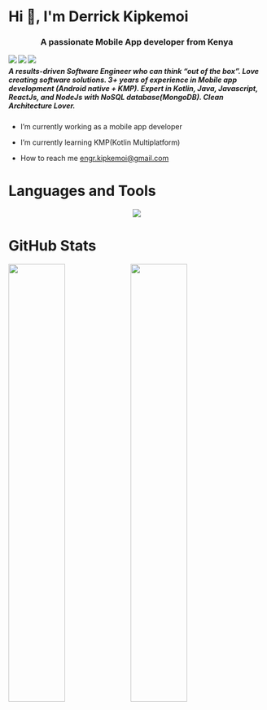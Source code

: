 # Hi 👋, I'm Derrick Kipkemoi
<h3 align="center">A passionate Mobile App developer from Kenya</h3>

<p align="center">
  <img align="left" src="https://img.shields.io/badge/linkedin-%230077B5.svg?style=for-the-badge&logo=linkedin&logoColor=white"/>
 <img align="left" src="https://img.shields.io/badge/-Stackoverflow-FE7A16?style=for-the-badge&logo=stack-overflow&logoColor=white"/>
 <img align="left" src="https://img.shields.io/badge/Medium-12100E?style=for-the-badge&logo=medium&logoColor=white"/>
</p>

#
<h5>A results-driven Software Engineer who can think “out of the box”. Love creating software solutions. 3+ years of experience in Mobile app development (Android native + KMP). Expert in Kotlin, Java, Javascript, ReactJs, and NodeJs with NoSQL database(MongoDB). Clean Architecture Lover. </h5>

* I’m currently working as a mobile app developer

* I’m currently learning KMP(Kotlin Multiplatform)

* How to reach me engr.kipkemoi@gmail.com

# Languages and Tools
<p align="center">
  <a href="https://skillicons.dev">
    <img src="https://skillicons.dev/icons?i=androidstudio,gradle,idea,kotlin,ktor,java,js,react,mongodb,git,docker,stackoverflow,gcp,linux,materialui,html,bootstrap,css" />
  </a>
</p>

# GitHub Stats

<img align="left" width="47%" src="https://github-readme-stats.vercel.app/api?username=derekkipkemoi&show_icons=true&theme=transparent"/>

<img align="left" width="47%" src="https://github-readme-stats.vercel.app/api/top-langs/?username=derekkipkemoi&layout=compact"/>
